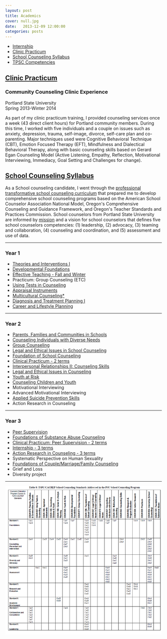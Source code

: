 ```yaml
---
layout: post
title: Academics
cover: null.jpg
date:   2013-12-09 12:00:00
categories: posts
---
```


* [Internship](/internship)
* [Clinic Practicum](#clinic-practicum)
* [School Counseling Syllabus](#school-counseling-syllabus)
* [TPSC Competencies](/competencies)

## [Clinic Practicum]()

### Community Counseling Clinic Experience

Portland State University  
Spring 2013-Winter 2014  

As part of my clinic practicum training, I provided counseling services once a week (43 direct client hours) for Portland community members. During this time, I worked with five individuals and a couple on issues such as anxiety, depression, trauma, self-image, divorce, self-care plan and co-parenting. Major techniques used were Cognitive Behavioral Technique (CBT), Emotion Focused Therapy (EFT), Mindfulness and Dialectical Behavioral Therapy, along with basic counseling skills based on Gerard Egan Counseling Model (Active Listening, Empathy, Reflection, Motivational Interviewing, Immediacy, Goal Setting and Challenges for change). 

## [School Counseling Syllabus]()

As a School counseling candidate, I went through the [professional
transformative school counseling curriculum](http://www.pdx.edu/coun/sites/www.pdx.edu.coun/files/School%20POS%202011.pdf)
that prepared me to develop comprehensive school counseling programs based on
the American School Counselor Association National Model, Oregon's
Comprehensive Counseling and Guidance Framework, and Oregon's Teacher Standards and Practices Commission.  School counselors from Portland State University are informed by
[mission](http://www.pdx.edu/coun/school-counseling-mission-statement) and
a vision for school counselors that defines five school counselors
competencies: (1) leadership, (2) advocacy, (3) teaming and collaboration, (4)
counseling and coordination, and (5) assessment and use of data.


---

### Year 1

* [Theories and Interventions I](/assets/resources/pdx-graduate/coun_551_theories_and_interventions_i.pdf)
* [Developmental Foundations](assets/resources/pdx-graduate/coun_569_developmental_foundations_of_counseling.pdf)
* [Effective Teaching - Fall and Winter](assets/resources/pdx-graduate/coun_526_effective_teaching.pdf)
* Practicum: Group Counseling (ETC)
* [Using Tests in Counseling](assets/resources/pdx-graduate/coun_567_using_tests_in_counseling.pdf)
* [Appraisal Instruments](assets/resources/pdx-graduate/coun_566_appraisal_instruments.pdf)
* [Multicultural Counseling*](https://docs.google.com/a/pdx.edu/document/d/13zyCoGgO7NjRgpOId_yxR8itpXqWVeIBPUcvseSyLrY/edit)
* [Diagnosis and Treatment Planning I](assets/resources/pdx-graduate/coun_585_syllabus.pdf)
* [Career and Lifestyle Planning](assets/resources/pdx-graduate/coun_568_career_and_lifestyle_planning_anctil.pdf)

---

### Year 2

* [Parents, Families and Communities in Schools](assets/resources/pdx-graduate/coun_576_parents_families_and_communities_syllabus.pdf)
* [Counseling Individuals with Diverse Needs](assets/resources/pdx-graduate/coun_527_counseling_individuals_with_diverse_needs.pdf)
* [Group Counseling](assets/resources/pdx-graduate/coun_571_group_counseling_syllabus.pdf)
* [Legal and Ethical Issues in School Counseling](assets/resources/pdx-graduate/coun_507_school_law_patterson.pdf)
* [Foundation of School Counseling](assets/resources/pdx-graduate/coun_596_foundations_of_school_counseling_syllabus.pdf)
* [Clinical Practicum - 2 terms](assets/resources/pdx-graduate/coun_509_peer_supervision_halverson_westerberg.pdf)
* [Interpersonal Relationships II: Counseling Skills](assets/resources/pdx-graduate/coun_543_interpersonal_relations_ii_miars.pdf)
* [Legal and Ethical Issues in Counseling](assets/resources/pdx-graduate/coun_570_legal_and_ethical_issues_meek.pdf)
* [Youth at Risk](assets/resources/pdx-graduate/coun_545_counseling_and_teaching_youth_at_risk_sum_2012.pdf)
* [Counseling Children and Youth](assets/resources/pdx-graduate/coun_555_counseling_children_and_youth_nyhan.pdf)
* Motivational Interviewing
* Advanced Motivational Interviewing
* [Applied Suicide Prevention Skills](assets/resources/pdx-graduate/as-ceu-generic.doc)
* Action Research in Counseling

---

### Year 3

* [Peer Supervision](assets/resources/pdx-graduate/coun_580_supervision_miars.pdf)
* [Foundations of Substance Abuse Counseling](assets/resources/pdx-graduate/coun_531course_syllabus_fall_2013.pdf)
* [Clinical Practicum: Peer Supervision - 2 terms](assets/resources/pdx-graduate/coun_509_peer_supervision_halverson_westerberg.pdf)
* [Internship - 3 terms](assets/resources/pdx-graduate/coun_504_internship_school_maron.pdf)
* [Action Research in Counseling - 3 terms](assets/resources/pdx-graduate/coun_589_action_research_in_counseling_syllabus_-2013-14.doc)
* Systematic Perspective on Human Sexuality
* [Foundations of Couple/Marriage/Family Counseling](assets/resources/pdx-graduate/coun_575_foundations_of_marital_couple_family_therapy_halverson-westerberg.pdf)
* Grief and Loss
* Diversity project

---

![TSPC CACREP](assets/images/tspc_cacrep.png)
